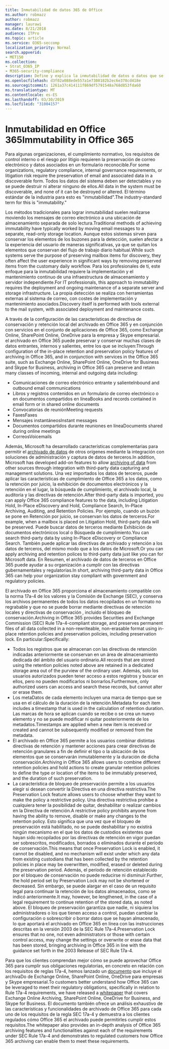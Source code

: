 ```yaml
---
title: Inmutabilidad de datos 365 de Office
ms.author: robmazz
author: robmazz
manager: laurawi
ms.date: 8/21/2018
audience: ITPro
ms.topic: article
ms.service: O365-seccomp
localization_priority: Normal
search.appverid:
- MET150
ms.collection:
- Strat_O365_IP
- M365-security-compliance
description: Define y explica la inmutabilidad de datos o datos que se deben poder detectar y no se pueden destruir ni modificar.
ms.openlocfilehash: d3f02a088ede557a1e7308182b2ec6e378cd418e
ms.sourcegitcommit: 1261a37c414111f869df5791548a768d853fda60
ms.translationtype: MT
ms.contentlocale: es-ES
ms.lasthandoff: 03/30/2019
ms.locfileid: "31004157"
---
```

# <a name="immutability-in-office-365"></a><span data-ttu-id="b7cb7-103">Inmutabilidad en Office 365</span><span class="sxs-lookup"><span data-stu-id="b7cb7-103">Immutability in Office 365</span></span>
<span data-ttu-id="b7cb7-104">Para algunas organizaciones, el cumplimiento normativo, los requisitos de control interno o el riesgo por litigio requieren la preservación de correo electrónico y datos asociados en un formulario reconocible.</span><span class="sxs-lookup"><span data-stu-id="b7cb7-104">For some organizations, regulatory compliance, internal governance requirements, or litigation risk require the preservation of email and associated data in a discoverable form.</span></span> <span data-ttu-id="b7cb7-105">Todos los datos del sistema deben ser detectables y no se puede destruir ni alterar ninguno de ellos.</span><span class="sxs-lookup"><span data-stu-id="b7cb7-105">All data in the system must be discoverable, and none of it can be destroyed or altered.</span></span> <span data-ttu-id="b7cb7-106">El término estándar de la industria para esto es "inmutabilidad".</span><span class="sxs-lookup"><span data-stu-id="b7cb7-106">The industry-standard term for this is "immutability."</span></span> 

<span data-ttu-id="b7cb7-107">Los métodos tradicionales para lograr inmutabilidad suelen realizarse moviendo los mensajes de correo electrónico a una ubicación de almacenamiento separada de solo lectura.</span><span class="sxs-lookup"><span data-stu-id="b7cb7-107">Traditional methods of achieving immutability have typically worked by moving email messages to a separate, read-only storage location.</span></span> <span data-ttu-id="b7cb7-108">Aunque estos sistemas sirven para conservar los elementos de los buzones para la detección, suelen afectar a la experiencia del usuario de maneras significativas, ya que se quitan los elementos que conservan del flujo de trabajo diario habitual.</span><span class="sxs-lookup"><span data-stu-id="b7cb7-108">While such systems serve the purpose of preserving mailbox items for discovery, they often affect the user experience in significant ways by removing preserved items from the customary daily workflow.</span></span> <span data-ttu-id="b7cb7-109">Para los profesionales de ti, este enfoque para la inmutabilidad requiere la implementación y el mantenimiento continuo de una infraestructura de almacenamiento y servidor independiente.</span><span class="sxs-lookup"><span data-stu-id="b7cb7-109">For IT professionals, this approach to immutability requires the deployment and ongoing maintenance of a separate server and storage infrastructure.</span></span> <span data-ttu-id="b7cb7-110">La propia detección se realiza con herramientas externas al sistema de correo, con costes de implementación y mantenimiento asociados.</span><span class="sxs-lookup"><span data-stu-id="b7cb7-110">Discovery itself is performed with tools external to the mail system, with associated deployment and maintenance costs.</span></span>

<span data-ttu-id="b7cb7-111">A través de la configuración de las características de directiva de conservación y retención local del archivado en Office 365 y en conjunción con servicios en el conjunto de aplicaciones de Office 365, como Exchange Online, SharePoint Online, OneDrive para la empresa y Skype empresarial. el archivado en Office 365 puede preservar y conservar muchas clases de datos entrantes, internos y salientes, entre los que se incluyen:</span><span class="sxs-lookup"><span data-stu-id="b7cb7-111">Through configuration of the in-place retention and preservation policy features of archiving in Office 365, and in conjunction with services in the Office 365 suite, such as Exchange Online, SharePoint Online, OneDrive for Business and Skype for Business, archiving in Office 365 can preserve and retain many classes of incoming, internal and outgoing data including:</span></span>
- <span data-ttu-id="b7cb7-112">Comunicaciones de correo electrónico entrante y saliente</span><span class="sxs-lookup"><span data-stu-id="b7cb7-112">Inbound and outbound email communications</span></span>
- <span data-ttu-id="b7cb7-113">Libros y registros contenidos en un formulario de correo electrónico o en documentos compartidos en línea</span><span class="sxs-lookup"><span data-stu-id="b7cb7-113">Books and records contained in email form or in shared online documents</span></span>
- <span data-ttu-id="b7cb7-114">Convocatorias de reunión</span><span class="sxs-lookup"><span data-stu-id="b7cb7-114">Meeting requests</span></span>
- <span data-ttu-id="b7cb7-115">Faxes</span><span class="sxs-lookup"><span data-stu-id="b7cb7-115">Faxes</span></span>
- <span data-ttu-id="b7cb7-116">Mensajes instantáneos</span><span class="sxs-lookup"><span data-stu-id="b7cb7-116">Instant messages</span></span>
- <span data-ttu-id="b7cb7-117">Documentos compartidos durante reuniones en línea</span><span class="sxs-lookup"><span data-stu-id="b7cb7-117">Documents shared during online meetings</span></span>
- <span data-ttu-id="b7cb7-118">Correos</span><span class="sxs-lookup"><span data-stu-id="b7cb7-118">Voicemails</span></span>

<span data-ttu-id="b7cb7-119">Además, Microsoft ha desarrollado características complementarias para permitir el [archivado de datos](https://support.office.com/article/Archiving-third-party-data-in-Office-365-0ce338d5-3666-4a18-86ab-c6910ff408cc) de otros orígenes mediante la integración con soluciones de administración y captura de datos de terceros.</span><span class="sxs-lookup"><span data-stu-id="b7cb7-119">In addition, Microsoft has developed add-on features to allow [archiving of data](https://support.office.com/article/Archiving-third-party-data-in-Office-365-0ce338d5-3666-4a18-86ab-c6910ff408cc) from other sources through integration with third-party data capturing and management solutions.</span></span> <span data-ttu-id="b7cb7-120">Una vez importados los datos de terceros, puede aplicar las características de cumplimiento de Office 365 a los datos, como la retención por juicio, la exhibición de documentos electrónicos y la retención en el lugar, la búsqueda de cumplimiento, el archivado local, la auditoría y las directivas de retención.</span><span class="sxs-lookup"><span data-stu-id="b7cb7-120">After third-party data is imported, you can apply Office 365 compliance features to the data, including Litigation Hold, In-Place eDiscovery and Hold, Compliance Search, In-Place Archiving, Auditing, and Retention Policies.</span></span> <span data-ttu-id="b7cb7-121">Por ejemplo, cuando un buzón se pone en Retención por juicio, se conservan los datos de terceros.</span><span class="sxs-lookup"><span data-stu-id="b7cb7-121">For example, when a mailbox is placed on Litigation Hold, third-party data will be preserved.</span></span> <span data-ttu-id="b7cb7-122">Puede buscar datos de terceros mediante Exhibición de documentos electrónicos local o Búsqueda de cumplimiento.</span><span class="sxs-lookup"><span data-stu-id="b7cb7-122">You can search third-party data by using In-Place eDiscovery or Compliance Search.</span></span> <span data-ttu-id="b7cb7-123">También puede aplicar las directivas de archivado y retención a los datos de terceros, del mismo modo que a los datos de Microsoft.</span><span class="sxs-lookup"><span data-stu-id="b7cb7-123">Or you can apply archiving and retention polices to third-party data just like you can for Microsoft data.</span></span> <span data-ttu-id="b7cb7-124">En Resumen, el archivado de datos de terceros en Office 365 puede ayudar a su organización a cumplir con las directivas gubernamentales y regulatorias.</span><span class="sxs-lookup"><span data-stu-id="b7cb7-124">In short, archiving third-party data in Office 365 can help your organization stay compliant with government and regulatory policies.</span></span>

<span data-ttu-id="b7cb7-125">El archivado en Office 365 proporciona el almacenamiento compatible con la norma 17a-4 de los valores y la Comisión de Exchange (SEC), y conserva los archivos permanentes de todos los datos recopilados en un formato no regrabable y que no se puede borrar mediante directivas de retención locales y directivas de conservación , incluido el bloqueo de conservación.</span><span class="sxs-lookup"><span data-stu-id="b7cb7-125">Archiving in Office 365 provides Securities and Exchange Commission (SEC) Rule 17a-4-compliant storage, and preserves permanent files of all data collected in a non-rewriteable, non-erasable format using in-place retention policies and preservation policies, including preservation lock.</span></span> <span data-ttu-id="b7cb7-126">En particular:</span><span class="sxs-lookup"><span data-stu-id="b7cb7-126">Specifically:</span></span>
- <span data-ttu-id="b7cb7-127">Todos los registros que se almacenan con las directivas de retención indicadas anteriormente se conservan en un área de almacenamiento dedicada del ámbito del usuario ordinario.</span><span class="sxs-lookup"><span data-stu-id="b7cb7-127">All records that are stored using the retention policies noted above are retained in a dedicated storage area out of the purview of the ordinary user.</span></span> <span data-ttu-id="b7cb7-128">Además, solo los usuarios autorizados pueden tener acceso a estos registros y buscar en ellos, pero no pueden modificarlos ni borrarlos.</span><span class="sxs-lookup"><span data-stu-id="b7cb7-128">Furthermore, only authorized users can access and search these records, but cannot alter or erase them.</span></span>
- <span data-ttu-id="b7cb7-129">Los metaDatos de cada elemento incluyen una marca de tiempo que se usa en el cálculo de la duración de la retención.</span><span class="sxs-lookup"><span data-stu-id="b7cb7-129">Metadata for each item includes a timestamp that is used in the calculation of retention duration.</span></span> <span data-ttu-id="b7cb7-130">Las marcas de hora se aplican cuando se recibe o se crea un nuevo elemento y no se puede modificar ni quitar posteriormente de los metadatos.</span><span class="sxs-lookup"><span data-stu-id="b7cb7-130">Timestamps are applied when a new item is received or created and cannot be subsequently modified or removed from the metadata.</span></span>
- <span data-ttu-id="b7cb7-131">El archivado en Office 365 permite a los usuarios combinar distintas directivas de retención y mantener acciones para crear directivas de retención granulares a fin de definir el tipo o la ubicación de los elementos que se conservarán inmutablemente y la duración de dicha conservación.</span><span class="sxs-lookup"><span data-stu-id="b7cb7-131">Archiving in Office 365 allows users to combine different retention policies and hold actions to create granular retention policies to define the type or location of the items to be immutably preserved, and the duration of such preservation.</span></span>
- <span data-ttu-id="b7cb7-132">La característica de bloqueo de preservación permite a los usuarios elegir si desean convertir la Directiva en una directiva restrictiva.</span><span class="sxs-lookup"><span data-stu-id="b7cb7-132">The Preservation Lock feature allows users to choose whether they want to make the policy a restrictive policy.</span></span> <span data-ttu-id="b7cb7-133">Una directiva restrictiva prohíbe a cualquiera tener la posibilidad de quitar, deshabilitar o realizar cambios en la Directiva de retención.</span><span class="sxs-lookup"><span data-stu-id="b7cb7-133">A restrictive policy prohibits anyone from having the ability to remove, disable or make any changes to the retention policy.</span></span> <span data-ttu-id="b7cb7-134">Esto significa que una vez que el bloqueo de preservación está habilitado, no se puede deshabilitar y no existirá ningún mecanismo en el que los datos de custodios existentes que hayan sido recopilados por las directivas de retención en vigor puedan ser sobrescritos, modificados, borrados o eliminados durante el período de conservación.</span><span class="sxs-lookup"><span data-stu-id="b7cb7-134">This means that once Preservation Lock is enabled, it cannot be disabled, and no mechanism will exist under which any data from existing custodians that has been collected by the retention policies in place may be overwritten, modified, erased or deleted during the preservation period.</span></span> <span data-ttu-id="b7cb7-135">Además, el período de retención establecido por el bloqueo de conservación no puede reducirse ni disminuir.</span><span class="sxs-lookup"><span data-stu-id="b7cb7-135">Further, the hold period set by Preservation Lock may not be shortened or decreased.</span></span> <span data-ttu-id="b7cb7-136">Sin embargo, se puede alargar en el caso de un requisito legal para continuar la retención de los datos almacenados, como se indicó anteriormente.</span><span class="sxs-lookup"><span data-stu-id="b7cb7-136">It may, however, be lengthened, in the case of a legal requirement to continue retention of the stored data, as noted above.</span></span> <span data-ttu-id="b7cb7-137">El bloqueo de preservación garantiza que nadie, ni siquiera los administradores o los que tienen acceso a control, puedan cambiar la configuración o sobrescribir o borrar datos que se hayan almacenado, lo que aportará el archivado en Office 365 en línea con las instrucciones descritas en la versión 2003 de la SEC Rule 17a-4.</span><span class="sxs-lookup"><span data-stu-id="b7cb7-137">Preservation Lock ensures that no one, not even administrators or those with certain control access, may change the settings or overwrite or erase data that has been stored, bringing archiving in Office 365 in line with the guidance set forth in the 2003 Release of SEC Rule 17a-4.</span></span>

<span data-ttu-id="b7cb7-138">Para que los clientes comprendan mejor cómo se puede aprovechar Office 365 para cumplir sus obligaciones regulatorias, en concreto en relación con los requisitos de reglas 17a-4, hemos lanzado un [documento](https://go.microsoft.com/fwlink/?linkid=830440) que incluye el archivaDo de Exchange Online, SharePoint Online, OneDrive para empresas y Skype empresarial.</span><span class="sxs-lookup"><span data-stu-id="b7cb7-138">To customers better understand how Office 365 can be leveraged to meet their regulatory obligations, specifically in relation to Rule 17a-4 requirements, we have released a [whitepaper](https://go.microsoft.com/fwlink/?linkid=830440) that covers Exchange Online Archiving, SharePoint Online, OneDrive for Business, and Skype for Business.</span></span> <span data-ttu-id="b7cb7-139">El documento también ofrece un análisis exhaustivo de las características y funcionalidades de archivado de Office 365 para cada uno de los requisitos de la regla SEC 17a-4 y demuestra a los clientes regulados cómo Office 365 el archivado puede permitirles cumplir estos requisitos.</span><span class="sxs-lookup"><span data-stu-id="b7cb7-139">The whitepaper also provides an in-depth analysis of Office 365 archiving features and functionalities against each of the requirements under SEC Rule 17a-4 and demonstrates to regulated customers how Office 365 archiving can enable them to meet these requirements.</span></span>